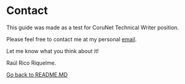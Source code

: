 # Contact
This guide was made as a test for CoruNet Technical Writer position.

Please feel free to contact me at my personal [email](mailto:rauriri@gmail.com). 

Let me know what you think about it!

Raúl Rico Riquelme.

[Go back to README.MD](README.md)